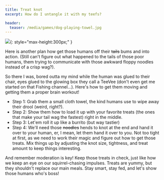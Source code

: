 ```yaml
---
title: Treat knot
excerpt: How do I untangle it with my teefs?

header:
  teaser: /media/games/dog-playing-towel.jpg
---
```


![](/media/dog-playing-towel.jpg){: style="max-height:300px;" }


Here is another plan how  get those humans off their ~~tails~~ bums and into action. (Still can't figure out what happened to the tails of those poor humans, them trying to communicate with those awkward floppy noodles instead of a crisp wag?). 


So there I was, bored outta my mind while the human was glued to their chair, eyes glued to the glowing box they call a TeeVee (don't even get me started on that Fishing channel...). Here's how to get them moving and getting them a proper brain workout!

- Step 1: Grab them a small cloth towel, the kind humans use to wipe away their drool (weird, right?).
- Step 2: Show them how to load it up with your favorite treats (the ones that make your tail wag the fastest) right in the middle.
- Step 3: Let'em roll it up like a burrito (but way tastier)
- Step 4: We'll need those ~~noodles~~ hends to knot at the end and hand it over to your human, er, I mean, let them hand it over to you. Not too tight at first, as we need to work their magic and figure out how to get those treats. Mix things up by adjusting the knot size, tightness, and treat amount to keep things interesting.

And remember moderation is key! Keep those treats in check, just like how we keep an eye on our squirrel-chasing impulses. Treats are yummy, but they shouldn't replace our main meals. Stay smart, stay fed, and let's show those humans who's boss! 
